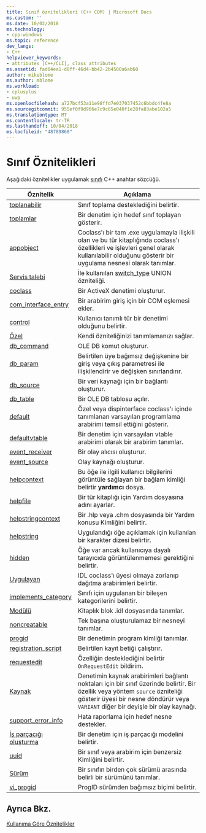 ```yaml
---
title: Sınıf öznitelikleri (C++ COM) | Microsoft Docs
ms.custom: ''
ms.date: 10/02/2018
ms.technology:
- cpp-windows
ms.topic: reference
dev_langs:
- C++
helpviewer_keywords:
- attributes [C++/CLI], class attributes
ms.assetid: fad04ea1-d8ff-46d4-bb42-2b4500a6ab60
author: mikeblome
ms.author: mblome
ms.workload:
- cplusplus
- uwp
ms.openlocfilehash: a727bcf53a11e98ffd7e037037452c6bbdc4fe8a
ms.sourcegitcommit: 955ef0f9d966e7c9c65e040f1e28fa83abe102a5
ms.translationtype: MT
ms.contentlocale: tr-TR
ms.lasthandoff: 10/04/2018
ms.locfileid: "48789868"
---
```

# <a name="class-attributes"></a>Sınıf Öznitelikleri

Aşağıdaki öznitelikler uygulamak [sınıfı](../../cpp/class-cpp.md) C++ anahtar sözcüğü.

|Öznitelik|Açıklama|
|---------------|-----------------|
|[toplanabilir](aggregatable.md)|Sınıf toplama desteklediğini belirtir.|
|[toplamlar](aggregates.md)|Bir denetim için hedef sınıf toplayan gösterir.|
|[appobject](appobject.md)|Coclass'ı bir tam .exe uygulamayla ilişkili olan ve bu tür kitaplığında coclass'ı özellikleri ve işlevleri genel olarak kullanılabilir olduğunu gösterir bir uygulama nesnesi olarak tanımlar.|
|[Servis talebi](case-cpp.md)|İle kullanılan [switch_type](switch-type.md) UNION özniteliği.|
|[coclass](coclass.md)|Bir ActiveX denetimi oluşturur.|
|[com_interface_entry](com-interface-entry-cpp.md)|Bir arabirim giriş için bir COM eşlemesi ekler.|
|[control](control.md)|Kullanıcı tanımlı tür bir denetimi olduğunu belirtir.|
|[Özel](custom-cpp.md)|Kendi özniteliğinizi tanımlamanızı sağlar.|
|[db_command](db-command.md)|OLE DB komut oluşturur.|
|[db_param](db-param.md)|Belirtilen üye bağımsız değişkenine bir giriş veya çıkış parametresi ile ilişkilendirir ve değişken sınırlandırır.|
|[db_source](db-source.md)|Bir veri kaynağı için bir bağlantı oluşturur.|
|[db_table](db-table.md)|Bir OLE DB tablosu açılır.|
|[default](default-cpp.md)|Özel veya dispinterface coclass'ı içinde tanımlanan varsayılan programlama arabirimi temsil ettiğini gösterir.|
|[defaultvtable](defaultvtable.md)|Bir denetim için varsayılan vtable arabirimi olarak bir arabirim tanımlar.|
|[event_receiver](event-receiver.md)|Bir olay alıcısı oluşturur.|
|[event_source](event-source.md)|Olay kaynağı oluşturur.|
|[helpcontext](helpcontext.md)|Bu öğe ile ilgili kullanıcı bilgilerini görüntüle sağlayan bir bağlam kimliği belirtir **yardımcı** dosya.|
|[helpfile](helpfile.md)|Bir tür kitaplığı için Yardım dosyasına adını ayarlar.|
|[helpstringcontext](helpstringcontext.md)|Bir .hlp veya .chm dosyasında bir Yardım konusu Kimliğini belirtir.|
|[helpstring](helpstring.md)|Uygulandığı öğe açıklamak için kullanılan bir karakter dizesi belirtir.|
|[hidden](hidden.md)|Öğe var ancak kullanıcıya dayalı tarayıcıda görüntülenmemesi gerektiğini belirtir.|
|[Uygulayan](implements-cpp.md)|IDL coclass'ı üyesi olmaya zorlanıp dağıtma arabirimleri belirtir.|
|[implements_category](implements-category.md)|Sınıfı için uygulanan bir bileşen kategorilerini belirtir.|
|[Modülü](module-cpp.md)|Kitaplık blok .idl dosyasında tanımlar.|
|[noncreatable](noncreatable.md)|Tek başına oluşturulamaz bir nesneyi tanımlar.|
|[progid](progid.md)|Bir denetimin program kimliği tanımlar.|
|[registration_script](registration-script.md)|Belirtilen kayıt betiği çalıştırır.|
|[requestedit](requestedit.md)|Özelliğin desteklediğini belirtir `OnRequestEdit` bildirim.|
|[Kaynak](source-cpp.md)|Denetimin kaynak arabirimleri bağlantı noktaları için bir sınıf üzerinde belirtir. Bir özellik veya yöntem `source` özniteliği gösterir üyesi bir nesne döndürür veya `VARIANT` diğer bir deyişle bir olay kaynağı.|
|[support_error_info](support-error-info.md)|Hata raporlama için hedef nesne destekler.|
|[İş parçacığı oluşturma](threading-cpp.md)|Bir denetim için iş parçacığı modelini belirtir.|
|[uuid](uuid-cpp-attributes.md)|Bir sınıf veya arabirim için benzersiz Kimliğini belirtir.|
|[Sürüm](version-cpp.md)|Bir sınıfın birden çok sürümü arasında belirli bir sürümünü tanımlar.|
|[vi_progid](vi-progid.md)|ProgID sürümden bağımsız biçimi belirtir.|

## <a name="see-also"></a>Ayrıca Bkz.

[Kullanıma Göre Öznitelikler](attributes-by-usage.md)